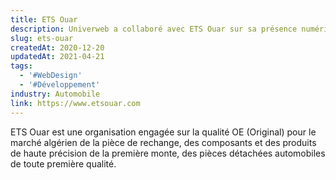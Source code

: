 ```yaml
---
title: ETS Ouar
description: Univerweb a collaboré avec ETS Ouar sur sa présence numérique. Nous avons créé le site web.
slug: ets-ouar
createdAt: 2020-12-20
updatedAt: 2021-04-21
tags:
  - '#WebDesign'
  - '#Développement'
industry: Automobile
link: https://www.etsouar.com
---
```


ETS Ouar est une organisation engagée sur la qualité OE (Original) pour le marché algérien de la pièce de rechange, des composants et des produits de haute précision de la première monte, des pièces détachées automobiles de toute première qualité.
